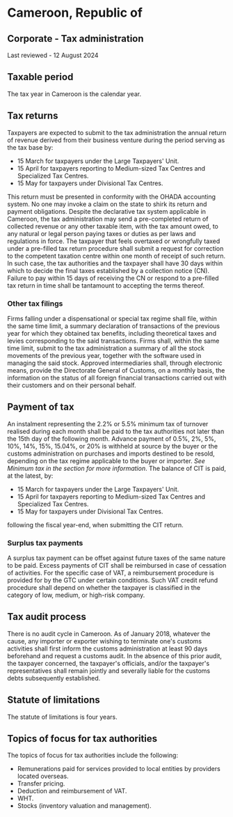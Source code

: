 # Cameroon, Republic of
## Corporate - Tax administration
Last reviewed - 12 August 2024
## Taxable period
The tax year in Cameroon is the calendar year.
## Tax returns
Taxpayers are expected to submit to the tax administration the annual return of revenue derived from their business venture during the period serving as the tax base by:
  * 15 March for taxpayers under the Large Taxpayers' Unit.
  * 15 April for taxpayers reporting to Medium-sized Tax Centres and Specialized Tax Centres.
  * 15 May for taxpayers under Divisional Tax Centres.


This return must be presented in conformity with the OHADA accounting system.
No one may invoke a claim on the state to shirk its return and payment obligations.
Despite the declarative tax system applicable in Cameroon, the tax administration may send a pre-completed return of collected revenue or any other taxable item, with the tax amount owed, to any natural or legal person paying taxes or duties as per laws and regulations in force.
The taxpayer that feels overtaxed or wrongfully taxed under a pre-filled tax return procedure shall submit a request for correction to the competent taxation centre within one month of receipt of such return. In such case, the tax authorities and the taxpayer shall have 30 days within which to decide the final taxes established by a collection notice (CN).
Failure to pay within 15 days of receiving the CN or respond to a pre-filled tax return in time shall be tantamount to accepting the terms thereof.
### Other tax filings
Firms falling under a dispensational or special tax regime shall file, within the same time limit, a summary declaration of transactions of the previous year for which they obtained tax benefits, including theoretical taxes and levies corresponding to the said transactions.
Firms shall, within the same time limit, submit to the tax administration a summary of all the stock movements of the previous year, together with the software used in managing the said stock.
Approved intermediaries shall, through electronic means, provide the Directorate General of Customs, on a monthly basis, the information on the status of all foreign financial transactions carried out with their customers and on their personal behalf.
## Payment of tax
An instalment representing the 2.2% or 5.5% minimum tax of turnover realised during each month shall be paid to the tax authorities not later than the 15th day of the following month.
Advance payment of 0.5%, 2%, 5%, 10%, 14%, 15%, 15.04%, or 20% is withheld at source by the buyer or the customs administration on purchases and imports destined to be resold, depending on the tax regime applicable to the buyer or importer. _See Minimum tax in the section for more information_.
The balance of CIT is paid, at the latest, by:
  * 15 March for taxpayers under the Large Taxpayers' Unit.
  * 15 April for taxpayers reporting to Medium-sized Tax Centres and Specialized Tax Centres.
  * 15 May for taxpayers under Divisional Tax Centres.


following the fiscal year-end, when submitting the CIT return.
### Surplus tax payments
A surplus tax payment can be offset against future taxes of the same nature to be paid.
Excess payments of CIT shall be reimbursed in case of cessation of activities.
For the specific case of VAT, a reimbursement procedure is provided for by the GTC under certain conditions. Such VAT credit refund procedure shall depend on whether the taxpayer is classified in the category of low, medium, or high-risk company.
## Tax audit process
There is no audit cycle in Cameroon.
As of January 2018, whatever the cause, any importer or exporter wishing to terminate one's customs activities shall first inform the customs administration at least 90 days beforehand and request a customs audit. In the absence of this prior audit, the taxpayer concerned, the taxpayer's officials, and/or the taxpayer's representatives shall remain jointly and severally liable for the customs debts subsequently established.
## Statute of limitations
The statute of limitations is four years.
## Topics of focus for tax authorities
The topics of focus for tax authorities include the following:
  * Remunerations paid for services provided to local entities by providers located overseas.
  * Transfer pricing.
  * Deduction and reimbursement of VAT.
  * WHT.
  * Stocks (inventory valuation and management).


